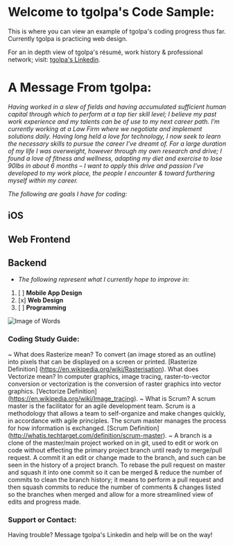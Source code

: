 # Welcome to tgolpa's Code Sample:

This is where you can view an example of tgolpa's coding progress thus far. Currently tgolpa is practicing web design.

For an in depth view of tgolpa's résumé, work history & professional network; visit: [tgolpa's Linkedin](https://www.linkedin.com/in/tgolpa/?locale=en_US).

# A Message From tgolpa:

*Having worked in a slew of fields and having accumulated sufficient human capital through which to perform at a top tier skill level; I believe my past work experience and my talents can be of use to my next career path. I’m currently working at a Law Firm where we negotiate and implement solutions daily. Having long held a love for technology, I now seek to learn the necessary skills to pursue the career I’ve dreamt of. For a large duration of my life I was overweight, however through my own research and drive; I found a love of fitness and wellness, adapting my diet and exercise to lose 90lbs in about 6 months – I want to apply this drive and passion I’ve developed to my work place, the people I encounter & toward furthering myself within my career.*

*The following are goals I have for coding:*

## iOS
## Web Frontend
## Backend

- *The following represent what I currently hope to improve in:*

1. [ ] **Mobile App Design**
2. [x] **Web Design**
3. [ ] **Programming**


![Image of Words](http://kellerelementary.weebly.com/uploads/2/5/7/9/25792133/coding.jpg)


### Coding Study Guide:


~ What does Rasterize mean? To convert (an image stored as an outline) into pixels that can be displayed on a screen or printed. [Rasterize Definition] (https://en.wikipedia.org/wiki/Rasterisation).
What does Vectorize mean? In computer graphics, image tracing, raster-to-vector conversion or vectorization is the conversion of raster graphics into vector graphics. [Vectorize Definition] (https://en.wikipedia.org/wiki/Image_tracing).
~ What is Scrum? A scrum master is the facilitator for an agile development team. Scrum is a methodology that allows a team to self-organize and make changes quickly, in accordance with agile principles. The scrum master manages the process for how information is exchanged. [Scrum Definition] (http://whatis.techtarget.com/definition/scrum-master).
~ A branch is a clone of the master/main project worked on in git, used to edit or work on code without effecting the primary project branch until ready to merge/pull request. A commit it an edit or change made to the branch, and such can be seen in the history of a project branch. To rebase the pull request on master and squash it into one commit so it can be merged & reduce the number of commits to clean the branch history; it means to perform a pull request and then squash commits to reduce the number of comments & changes listed so the branches when merged and allow for a more streamlined view of edits and progress made.




### Support or Contact:

Having trouble? Message tgolpa's Linkedin and help will be on the way!
